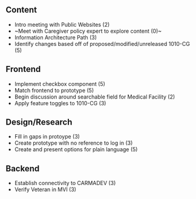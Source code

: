 ## Content
- Intro meeting with Public Websites (2)
- ~Meet with Caregiver policy expert to explore content (0)~
- Information Architecture Path (3)
- Identify changes based off of proposed/modified/unreleased 1010-CG (5)

## Frontend
- Implement checkbox component (5)
- Match frontend to prototype (5)
- Begin discussion around searchable field for Medical Facility (2)
- Apply feature toggles to 1010-CG (3)

## Design/Research
- Fill in gaps in protoype (3)
- Create prototype with no reference to log in (3)
- Create and present options for plain language (5)

## Backend
- Establish connectivity to CARMADEV (3)
- Verify Veteran in MVI (3)
